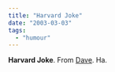 ```yaml
---
title: "Harvard Joke"
date: "2003-03-03"
tags: 
  - "humour"
---
```


**Harvard Joke**. From [Dave](http://scriptingnews.userland.com/stories/storyReader$1936). Ha.
